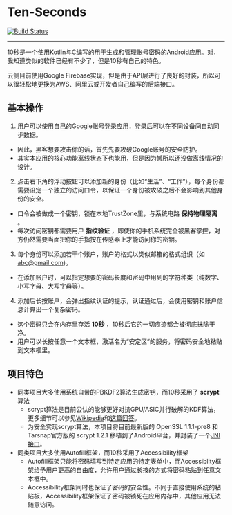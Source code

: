# Ten-Seconds

[![Build Status](https://travis-ci.org/Gh0u1L5/Ten-Seconds.svg?branch=master)](https://travis-ci.org/Gh0u1L5/Ten-Seconds)

---

10秒是一个使用Kotlin与C编写的用于生成和管理账号密码的Android应用。对，我知道类似的软件已经有不少了，但是10秒有自己的特色。

云侧目前使用Google Firebase实现，但是由于API层进行了良好的封装，所以可以很轻松地更换为AWS、阿里云或开发者自己编写的后端接口。

## 基本操作
1. 用户可以使用自己的Google账号登录应用，登录后可以在不同设备间自动同步数据。
  - 因此，黑客想要攻击你的话，首先先要攻破Google账号的安全防护。
  - 其实本应用的核心功能离线状态下也能用，但是因为懒所以还没做离线情况的设计。
2. 点击右下角的浮动按钮可以添加新的身份（比如“生活”、“工作”），每个身份都需要设定一个独立的访问口令，以保证一个身份被攻破之后不会影响到其他身份的安全。
  - 口令会被做成一个密钥，锁在本地TrustZone里，与系统电路 __保持物理隔离__ 。
  - 每次访问密钥都需要用户 __指纹验证__ ，即使你的手机系统完全被黑客掌控，对方仍然需要当面把你的手指按在传感器上才能访问你的密钥。
3. 每个身份可以添加若干个账户，账户的格式以类似邮箱的格式组织（如 abc@gmail.com)。
  - 在添加账户时，可以指定想要的密码长度和密码中用到的字符种类（纯数字、小写字母、大写字母等）。
4. 添加后长按账户，会弹出指纹认证的提示，认证通过后，会使用密钥和账户信息计算出一个复杂密码。
  - 这个密码只会在内存里存活 __10秒__ ，10秒后它的一切痕迹都会被彻底抹除干净。
  - 用户可以长按任意一个文本框，激活名为“安定区”的服务，将密码安全地粘贴到文本框里。

## 项目特色
* 同类项目大多使用系统自带的PBKDF2算法生成密钥，而10秒采用了 __scrypt__ 算法
  - scrypt算法是目前公认的能够更好对抗GPU/ASIC并行破解的KDF算法，更多细节可以参见[Wikipedia](https://en.wikipedia.org/wiki/Scrypt)和[这篇回答](https://crypto.stackexchange.com/questions/8159/what-is-the-difference-between-scrypt-and-pbkdf2)。
  - 为安全实现scrypt算法，本项目将目前最新版的 OpenSSL 1.1.1-pre8 和 Tarsnap官方版的 scrypt 1.2.1 移植到了Android平台，并封装了一个[JNI接口](https://github.com/Gh0u1L5/Ten-Seconds/blob/master/app/src/main/cpp/crypto-engine.c)。
* 同类项目大多使用Autofill框架，而10秒采用了Accessibility框架
  - Autofill框架只能将密码填写到特定应用的特定表单中，而Accessiblity框架给予用户更高的自由度，允许用户通过长按的方式将密码粘贴到任意文本框中。
  - Accessibility框架同时也保证了密码的安全性。不同于直接使用系统的粘贴板，Accessibility框架保证了密码被锁死在应用内存中，其他应用无法随意访问。
